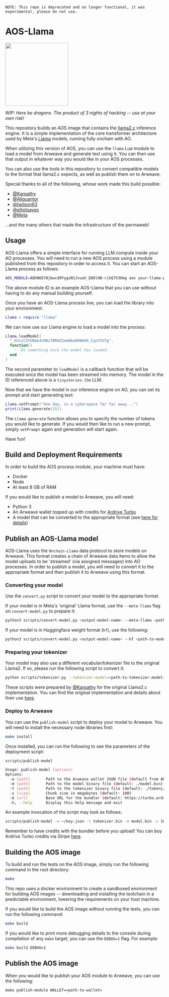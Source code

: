 ```
NOTE: This repo is deprecated and no longer functional, it was experimental, please do not use.

```


# AOS-Llama

<img src="https://raw.githubusercontent.com/samcamwilliams/aos-llama2/main/image.webp" width="200">

_WIP: Here be dragons. The product of 3 nights of hacking -- use at your own risk!_

This repository builds an AOS image that contains the [llama2.c](https://github.com/karpathy/llama2.c) inference engine. It is a simple implementation of the core transformer architecture used by Meta's [Llama](https://llama.meta.com/) models, running fully onchain with AO.

When utilizing this version of AOS, you can use the `llama` Lua module to load a model from Arweave and generate text using it. You can then use that output in whatever way you would like in your AOS processes.

You can also use the tools in this repository to convert compatible models to the format that llama2.c expects, as well as publish them on to Arweave.

Special thanks to all of the following, whose work made this build possible:

- [@Karpathy](https://github.com/karpathy)
- [@Allquantor](https://github.com/allquantor)
- [@twilson63](https://github.com/twilson63)
- [@elliotsayes](https://github.com/elliotsayes)
- [@Meta](https://github.com/meta-ai)

...and the many others that made the infrastructure of the permaweb!

## Usage

AOS-Llama offers a simple interface for running LLM compute inside your AO processes. You will need to run a new AOS process using a module published from this repository in order to access it. You can start an AOS-Llama process as follows:

```bash
AOS_MODULE=AQhN6EY8jbwcd9YygzN1JvuaV_E86lHB-rjkQ7X3Omg aos your-llama-process-name
```

The above module ID is an example AOS-Llama that you can use without having to do any manual building yourself.

Once you have an AOS-Llama process live, you can load the library into your environment:

```Lua
Llama = require "llama"
```

We can now use our Llama engine to load a model into the process:

```Lua
Llama.loadModel(
  "_HJccCSYUDmk4cMAz7BRHZ3emAAa06WkKA_CqchYU7g",
  function()
    -- Do something once the model has loaded.
  end
)
```

The second parameter to `loadModel` is a callback function that will be executed once the model has been streamed into memory. The model in the ID referenced above is a `tinystories-15m` LLM.

Now that we have the model in our inference engine on AO, you can set its prompt and start generating text:

```Lua
Llama.setPrompt("One day, in a cyberspace far far away...")
print(Llama.generate(25))
```

The `Llama.generate` function allows you to specify the number of tokens you would like to generate. If you would then like to run a new prompt, simply `setPrompt` again and generation will start again.

Have fun!

## Build and Deployment Requirements

In order to build the AOS process module, your machine must have:

- Docker
- Node
- At least 8 GB of RAM

If you would like to publish a model to Arweave, you will need:

- Python 3
- An Arweave wallet topped up with credits for [Ardrive Turbo](https://ardrive.com/turbo)
- A model that can be converted to the appropriate format (see [here for details](https://github.com/karpathy/llama2.c#metas-llama-2-models))

## Publish an AOS-Llama model

AOS-Llama uses the `Onchain-Llama` data protocol to store models on Arweave. This format creates a chain of Arweave data items to allow the model uploads to be 'streamed' (via assigned messages) into AO processes. In order to publish a model, you will need to convert it to the appropriate format and then publish it to Arweave using this format.

### Converting your model

Use the `convert.py` script to convert your model to the appropriate format.

If your model is in Meta's 'original' Llama format, use the `--meta-llama` flag on `convert-model.py` to prepare it:

```bash
python3 scripts/convert-model.py <output-model-name> --meta-llama <path-to-model>
```

If your model is in Huggingface weight format (`hf`), use the following:

```bash
python3 scripts/convert-model.py <output-model-name> --hf <path-to-model>
```

### Preparing your tokenizer

Your model may also use a different vocabular/tokenizer file to the original Llama2. If so, please run the following script to convert it:

```bash
python scripts/tokenizer.py --tokenizer-model=<path-to-tokenizer.model>
```

These scripts were prepared by [@Karpathy](https://github.com/karpathy) for the original Llama2.c implementation. You can find the original implementation and details about their use [here](https://github.com/karpathy/llama2.c).

### Deploy to Arweave

You can use the `publish-model` script to deploy your model to Arweave. You will need to install the necessary node libraries first:

```bash
make install
```

Once installed, you can run the following to see the parameters of the deployment script:

```bash
scripts/publish-model

Usage: publish-model [options]
Options:
  -w [path]       Path to the Arweave wallet JSON file (default from ARWEAVE_WALLET env)
  -m [path]       Path to the model binary file (default: ./model.bin)
  -t [path]       Path to the tokenizer binary file (default: ./tokenizer.bin)
  -s [size]       Chunk size in megabytes (default: 100)
  -b [url]        Base URL for the bundler (default: https://turbo.ardrive.io)
  -h, --help      Display this help message and exit
```

An example invocation of the script may look as follows:

```bash
scripts/publish-model -w ~/key.json -t tokenizer.bin -m model.bin -s 10
```
Remember to have credits with the bundler before you upload! You can buy Ardrive Turbo credits via Stripe [here](https://app.ardrive.io/#/sign-in).

## Building the AOS image

To build and run the tests on the AOS image, simply run the following command in the root directory:

```bash
make 
```

This repo uses a docker environment to create a sandboxed environment for building AOS images -- downloading and installing the toolchain in a predictable environment, lowering the requirements on your host machine.

If you would like to build the AOS image without running the tests, you can run the following command:

```bash
make build
```

If you would like to print more debugging details to the console during compilation of any `make` target, you can use the `DEBUG=1` flag. For example:

```bash
make build DEBUG=1
```

## Publish the AOS image

When you would like to publish your AOS module to Arweave, you can use the following:

```
make publish-module WALLET=<path-to-wallet>
```
